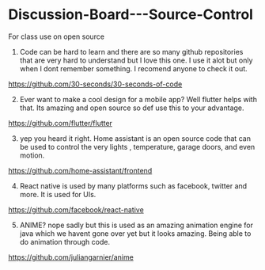 # Discussion-Board---Source-Control
For class use on open source
1) Code can be hard to learn and there are so many github repositories that are very hard to understand but I love this one. I use it alot but only when I dont remember something. I recomend anyone to check it out.

https://github.com/30-seconds/30-seconds-of-code

2) Ever want to make a cool design for a mobile app? Well flutter helps with that. Its amazing and open source so def use this to your advantage.

https://github.com/flutter/flutter

3) yep you heard it right. Home assistant  is an open source code that can be used to control the very lights , temperature, garage doors, and even motion. 

https://github.com/home-assistant/frontend

4) React native is used by many platforms such as facebook, twitter and more. It is used for UIs.

https://github.com/facebook/react-native

5) ANIME? nope sadly but this is used as an amazing animation engine for java which we havent gone over yet but it looks amazing. Being able to do animation through code.

https://github.com/juliangarnier/anime
